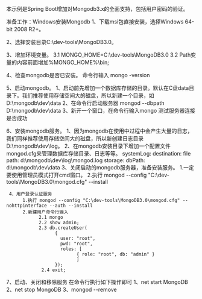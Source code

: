 本示例是Spring Boot增加对Mongodb3.x的全面支持，包括用户密码的验证。

准备工作：Windows安装Mongodb
1、下载msi包直接安装，选择Windows 64-bit  2008 R2+。

2、选择安装目录C:\dev-tools\MongoDB3.0。

3、增加环境变量。
          3.1 MONGO_HOME=C:\dev-tools\MongoDB3.0
          3.2 Path变量的内容前面增加%MONGO_HOME%\bin;

4、检查mongodb是否已安装。
          命令行输入 mongo -version

5、启动mongodb。
     1、启动前先增加一个数据库存储的目录。默认在C盘data目录下。我们推荐使用存储空间大的磁盘，所以新建一个目录，如D:\mongodb\dev\data
     2、在命令行启动服务器  mongod --dbpath D:\mongodb\dev\data
     3、新开一个窗口，在命令行输入mongo 测试服务器连接是否成功 
         
6、安装mongodb服务。
     1、因为mongodb在使用中过程中会产生大量的日志，我们同样推荐使用存储空间大的磁盘，所以新创建日志目录 D:\mongodb\dev\log。
     2、在mongodb安装目录下增加一个配置文件 mongod.cfg来管理数据库存储目录、日志等等。
		systemLog:
		    destination: file
		    path: d:\mongodb\dev\log\mongod.log
		storage:
		    dbPath: d:\mongodb\dev\data
     3、关闭启动的mongodb服务器，准备安装服务。
           1.一定要使用管理员模式打开cmd窗口。
           2.执行 mongod --config "C:\dev-tools\MongoDB3.0\mongod.cfg" --install  
        
     4、用户登录认证服务
          1.执行 mongod --config "C:\dev-tools\MongoDB3.0\mongod.cfg" --nohttpinterface --auth --install  
          2.新建用户命令行输入
                2.1 mongo
                2.2 show admin;
                2.3 db.createUser(
					  {
					    user: "root",
					    pwd: "root",
					    roles: [
					          { role: "root", db: "admin" }
					          ]
					  });
       			 2.4 exit;
          
 7、启动、关闭和移除服务
      在命令行执行如下操作即可 
      1、net start MongoDB
      2、net stop MongoDB
      3、mongod --remove
